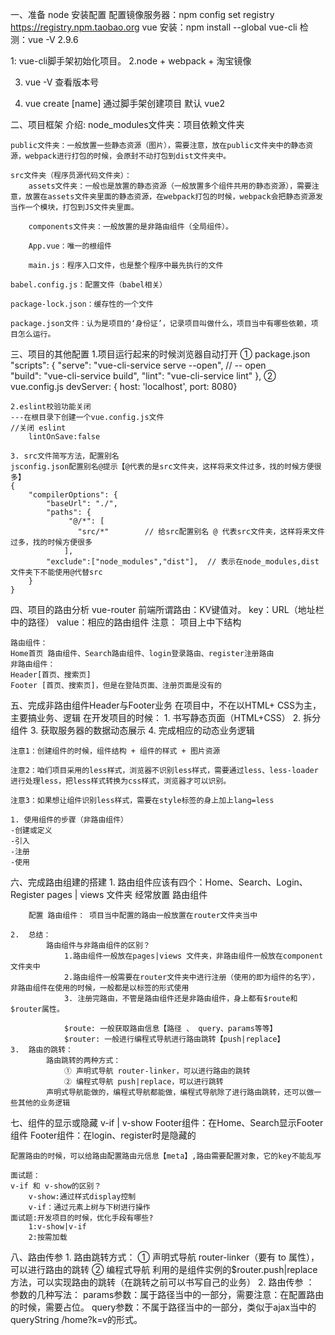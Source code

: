 一、准备 
    node 安装配置
        配置镜像服务器：npm config set registry https://registry.npm.taobao.org 
    vue 安装：npm install --global vue-cli
    检测：vue -V 2.9.6


1: vue-cli脚手架初始化项目。
2.node + webpack + 淘宝镜像

3. vue -V 查看版本号

4. vue create [name] 通过脚手架创建项目 默认 vue2

二、项目框架 介绍:
    node_modules文件夹：项目依赖文件夹

    public文件夹：一般放置一些静态资源（图片），需要注意，放在public文件夹中的静态资源，webpack进行打包的时候，会原封不动打包到dist文件夹中。
    
    src文件夹（程序员源代码文件夹）：
        assets文件夹：一般也是放置的静态资源（一般放置多个组件共用的静态资源），需要注意，放置在assets文件夹里面的静态资源，在webpack打包的时候，webpack会把静态资源发当作一个模块，打包到JS文件夹里面。
        
        components文件夹：一般放置的是非路由组件（全局组件）。

        App.vue：唯一的根组件

        main.js：程序入口文件，也是整个程序中最先执行的文件
    
    babel.config.js：配置文件（babel相关）

    package-lock.json：缓存性的一个文件

    package.json文件：认为是项目的‘身份证’，记录项目叫做什么，项目当中有哪些依赖，项目怎么运行。

三、项目的其他配置
    1.项目运行起来的时候浏览器自动打开
        ①   package.json
            "scripts": {
                "serve": "vue-cli-service serve --open",    //  -- open      
                "build": "vue-cli-service build",
                "lint": "vue-cli-service lint"
             },
        ②   vue.config.js
            devServer: { host: 'localhost', port: 8080} 

    2.eslint校验功能关闭
    ---在根目录下创建一个vue.config.js文件
    //关闭 eslint
        lintOnSave:false

    3. src文件简写方法，配置别名
    jsconfig.json配置别名@提示【@代表的是src文件夹，这样将来文件过多，找的时候方便很多】
    {
        "compilerOptions": {
            "baseUrl": "./",
            "paths": {
                 "@/*": [
                   "src/*"        // 给src配置别名 @ 代表src文件夹，这样将来文件过多，找的时候方便很多
                ],
            "exclude":["node_modules","dist"],  // 表示在node_modules,dist文件夹下不能使用@代替src
        }
    }

四、项目的路由分析
    vue-router
    前端所谓路由：KV键值对。
    key：URL（地址栏中的路径）
    value：相应的路由组件
    注意： 项目上中下结构

    路由组件：
    Home首页 路由组件、Search路由组件、login登录路由、register注册路由
    非路由组件：
    Header[首页、搜索页]
    Footer [首页、搜索页]，但是在登陆页面、注册页面是没有的

五、完成非路由组件Header与Footer业务
    在项目中，不在以HTML+ CSS为主，主要搞业务、逻辑
    在开发项目的时候：
        1. 书写静态页面（HTML+CSS）
        2. 拆分组件
        3. 获取服务器的数据动态展示
        4. 完成相应的动态业务逻辑

    注意1：创建组件的时候，组件结构 + 组件的样式 + 图片资源

    注意2：咱们项目采用的less样式，浏览器不识别less样式，需要通过less、less-loader进行处理less，把less样式转换为css样式，浏览器才可以识别。

    注意3：如果想让组件识别less样式，需要在style标签的身上加上lang=less

    1. 使用组件的步骤（非路由组件）
    -创建或定义
    -引入
    -注册
    -使用

六、完成路由组建的搭建
    1.  路由组件应该有四个：Home、Search、Login、Register
        pages | views 文件夹 经常放置 路由组件

        配置 路由组件： 项目当中配置的路由一般放置在router文件夹当中

    2.  总结：
            路由组件与非路由组件的区别？
                1.路由组件一般放在pages|views 文件夹，非路由组件一般放在component文件夹中
                2.路由组件一般需要在router文件夹中进行注册（使用的即为组件的名字），非路由组件在使用的时候，一般都是以标签的形式使用
                3. 注册完路由，不管是路由组件还是非路由组件，身上都有$route和$router属性。

                $route: 一般获取路由信息【路径 、 query、params等等】
                $router: 一般进行编程式导航进行路由跳转【push|replace】
    3.  路由的跳转：
            路由跳转的两种方式：
                ① 声明式导航 router-linker，可以进行路由的跳转
                ② 编程式导航 push|replace，可以进行跳转
            声明式导航能做的，编程式导航都能做，编程式导航除了进行路由跳转，还可以做一些其他的业务逻辑

七、组件的显示或隐藏  v-if | v-show
    Footer组件：在Home、Search显示Footer组件
    Footer组件：在login、register时是隐藏的

    配置路由的时候，可以给路由配置路由元信息【meta】,路由需要配置对象，它的key不能乱写

    面试题：
    v-if 和 v-show的区别？
        v-show:通过样式display控制
        v-if：通过元素上树与下树进行操作
    面试题:开发项目的时候，优化手段有哪些?
        1:v-show|v-if
        2:按需加载

八、路由传参
    1. 路由跳转方式：
        ① 声明式导航 router-linker（要有 to 属性），可以进行路由的跳转
        ② 编程式导航 利用的是组件实例的$router.push|replace 方法，可以实现路由的跳转（在跳转之前可以书写自己的业务）
    2. 路由传参 ： 参数的几种写法：
        params参数：属于路径当中的一部分，需要注意：在配置路由的时候，需要占位。
        query参数：不属于路径当中的一部分，类似于ajax当中的queryString /home?k=v的形式。
    
    